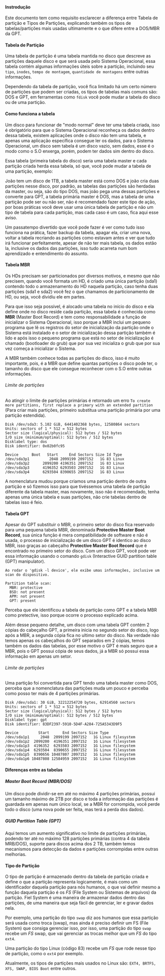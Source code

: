 #### Instrodução

Este documento tem como requisito esclarecer a diferença entre Tabela de partição e Tipos de Partições, explicando também os tipos de tabelas/partições mais usadas ultimamente e o que difere entre a DOS/MBR da GPT.



#### Tabela de Partição

Uma tabela de partição é uma tabela mantida no disco que descreve as partições daquele disco e que será usada pelo Sistema Operacional, essa tabela contém algumas informações úteis sobre a partição, incluindo seu `tipo`, `inodes`, `tempo de montagem`, `quantidade de montagens` entre outras informações.

Dependendo da tabela de partição, você fica limitado há um certo número de partições que podem ser criadas, os tipos de tabelas mais comuns são: DOS e GPT, em ferramentas como `fdisk` você pode mudar a tabela do disco ou de uma partição.



#### Como funciona a tabela

Um disco para funcionar de "modo normal" deve ter uma tabela criada, isso é obrigatório para que o Sistema Operacional reconheça os dados dentro dessa tabela, existem aplicações onde o disco não tem uma tabela, e apenas uma aplicação específica consegue ler os dados, para o Sistema Operacional, um disco sem tabela é um disco vazio, sem dados, esse é o modo como o S.O enxerga, porém, podem ter dados sim dentro do disco.

Essa tabela (primeira tabela do disco) seria uma tabela master e cada partição criada herda essa tabela, só que, você pode mudar a tabela de uma partição, exemplo:

João tem um disco de 1TB, a tabela master está como DOS e joão cria duas partições nesse disco, por padrão, as tabelas das partições são herdadas da master, ou seja, são do tipo DOS, mas joão pega uma dessas partições e converte para GPT, a tabela primária master é DOS, mas a tabela de uma partição pode ser ou não ser, não é recomendado fazer este tipo de ação, por boas práticas você deve usar uma única tabela de partição e não um tipo de tabela para cada partição, mas cada caso é um caso, fica aqui esse aviso.



Um passatempo divertido que você pode fazer é ver como tudo isso funciona na prática, fazer backup da tabela, apagar ela, criar uma nova, voltar a tabela recriando as partições como estavam antes e ver que tudo irá funcionar perfeitamente, apesar de não ter mais tabela, os dados estão la, inclusive os dados das partições, isso tudo acarreta num bom aprendizado e entendimento do assunto.



#### Tabela MBR

Os HDs precisam ser particionados por diversos motivos, e mesmo que não precisem, quando você formata um HD, é criado uma única partição (sda1) contendo todo o armazenamento do HD naquela partição, caso tenha duas partições (sda1 e sda2) você fez o que chamamos de particionamento de HD, ou seja, você dividiu ele em partes. 

Para que isso seja possível, é alocado uma tabela no início do disco e ela define onde no disco reside cada partição, essa tabela é conhecida como **MBR** (Master Boot Record) e tem como responsabilidade a função de inicializar o Sistema Operacional, isso porque a MBR inclui um pequeno programa que lê os registros do setor de inicialização da partição onde o Sistema está instalado e o setor de inicialização dessa partição também é lido e após isso o pequeno programa que está no setor de inicialização é chamado (bootloader do grub) que por sua vez inicializa o grub que por sua vez começa a inicializar o Sistema. 

A MBR também conhece todas as partições do disco, isso é muito importante, pois, é a MBR que define quantas partições o disco pode ter, o tamanho do disco que ele consegue reconhecer com o S.O entre outras informações.



###### Limite de partições

Ao atingir o limite de partições primárias é retornado um erro `To create more partitions, first replace a primary with an extended partition` (Para criar mais partições, primeiro substitua uma partição primária por uma partição estendida).

```
Disk /dev/sda3: 5.102 GiB, 6441402368 bytes, 12580864 sectors
Units: sectors of 1 * 512 = 512 bytes
Sector size (logical/physical): 512 bytes / 512 bytes
I/O size (minimum/optimal): 512 bytes / 512 bytes
Disklabel type: dos
Disk identifier: 0x02b0fc95

Device      Boot   Start     End Sectors Size Id Type
/dev/sda3p1         2048 2099199 2097152   1G 83 Linux
/dev/sda3p2      2099200 4196351 2097152   1G 83 Linux
/dev/sda3p3      4196352 6293503 2097152   1G 83 Linux
/dev/sda3p4      6293504 8390655 2097152   1G 83 Linux
```



A nomenclatura mudou porque criamos uma partição dentro de outra partição e só fizemos isso para que tivéssemos uma tabela de partição diferente da tabela master, mas novamente, isso não é recomendado, tenha apenas uma única tabela e suas partições, não crie tabelas dentro de tabelas isso é feio.



#### Tabela GPT

Apesar do GPT substituir o MBR, o primeiro setor do disco fica reservado para uma pequena tabela MBR, denominada **Protective Master Boot Record**, sua única função é mera compatibilidade de software e não é usada, o processo de inicialização de um disco GPT é identico ao disco MBR, isso graças ao cabeçalho **Protective Master Boot Record** que é encontrado no primeiro setor do disco. Com um disco GPT, você pode ver essa informação usando o comando `gdisk` (Interactive GUID partition table (GPT) manipulator).

```
Ao rodar o 'gdisk -l device', ele exibe umas informações, inclusive um scan do dispositivo.

Partition table scan:
  MBR: protective
  BSD: not present
  APM: not present
  GPT: present
```

Perceba que ele identificou a tabela de partição como GPT e a tabela MBR como pretective, isso porque ocorre o processo explicado acima.



Além desse pequeno detalhe, um disco com uma tabela GPT contém 2 cópias do cabeçalho GPT, a primeira inicia no segundo setor do disco, logo após a MBR, a segunda cópia fica no ultimo setor do disco. Na verdade não temos apenas os cabeçalhos do GPT separados em 2 cópias, temos também os dados das tabelas, por esse motivo o GPT é mais seguro que a MBR, pois o GPT possui cópia de seus dados, já a MBR só possui essa informação em apenas um setor.



###### Limite de partições

Uma partição foi convertida para GPT tendo uma tabela master como DOS, perceba que a nomenclatura das partições muda um pouco e perceba como posso ter mais de 4 partições primárias.

```
Disk /dev/sda1: 30 GiB, 32212254720 bytes, 62914560 sectors
Units: sectors of 1 * 512 = 512 bytes
Sector size (logical/physical): 512 bytes / 512 bytes
I/O size (minimum/optimal): 512 bytes / 512 bytes
Disklabel type: gpt
Disk identifier: 83DF2397-5910-5D4F-A284-725A5343D9F5

Device         Start      End Sectors Size Type
/dev/sda1p1     2048  2099199 2097152   1G Linux filesystem
/dev/sda1p2  2099200  4196351 2097152   1G Linux filesystem
/dev/sda1p3  4196352  6293503 2097152   1G Linux filesystem
/dev/sda1p4  6293504  8390655 2097152   1G Linux filesystem
/dev/sda1p5  8390656 10487807 2097152   1G Linux filesystem
/dev/sda1p6 10487808 12584959 2097152   1G Linux filesystem
```



#### Diferenças entre as tabelas

##### Master Boot Record (MBR/DOS)

Um disco pode dividir-se em até no máximo 4 partições primárias, possui um tamanho máximo de 2TB por disco e toda a informação das partições é guardada em apenas num único local, se a MBR for corrompida, você perde todo o disco (uma nova pode ser feita, mas terá a perda dos dados).



##### GUID Partition Table (GPT)

Aqui temos um aumento significativo no limite de partições primárias, podendo ter até no máximo 128 partições primárias (contra 4 da tabela MRB/DOS), suporte para discos acima dos 2 TB, também temos mecanismos para detecção da dados e partições corrompidas entre outras melhorias.



#### Tipo de Partição

O tipo de partição é armazenado dentro da tabela de partição criada e define o que a partição representa logicamente, é mais como um identificador daquela partição para nós humanos, o que vai definir mesmo a função daquela partição é os *FS* (File System ou Sistemas de arquivos) da partição. Fiel System é uma maneira de armazenar dados dentro das partições, de uma maneira que seja fácil de gerenciar, ler e gravar dados nela. 

Por exemplo, uma partição do tipo `swap` diz aos humanos que essa partição será usada como troca (swap), mas ainda é preciso definir um FS (File System) que consiga gerenciar isso, por isso, uma partição do tipo `swap` recebe um *FS*  swap, que vai gerenciar as trocas melhor que um *FS* do tipo `ext4`.

Uma partição do tipo Linux (código 83) recebe um *FS* que rode nesse tipo de partição, como o `ext4` por exemplo.

Atualmente, os tipos de partições mais usados no Linux são: `EXT4, BRTFS, XFS, SWAP, BIOS Boot` entre outros.
